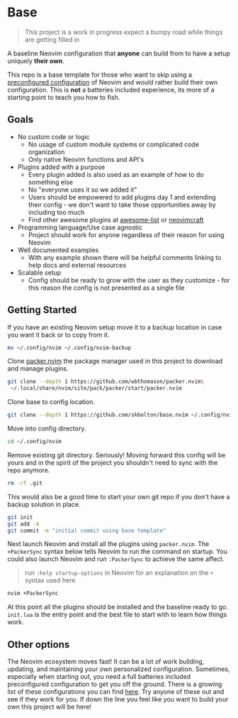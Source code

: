 # Base

> This project is a work in progress expect a bumpy road while things are getting filled in

A baseline Neovim configuration that **anyone** can build from to have a setup uniquely **their own**.

This repo is a base template for those who want to skip using a [preconfigured configuration](#other-options) of Neovim and would rather build their own configuration. This is **not** a batteries included experience, its more of a starting point to teach you how to fish.

## Goals

* No custom code or logic
  - No usage of custom module systems or complicated code organization
  - Only native Neovim functions and API's
* Plugins added with a purpose
  - Every plugin added is also used as an example of how to do something else
  - No "everyone uses it so we added it"
  - Users should be empowered to add plugins day 1 and extending their config - we don't want to take those opportunities away by including too much
  - Find other awesome plugins at [awesome-list](https://github.com/rockerBOO/awesome-neovim) or [neovimcraft](https://neovimcraft.com/)
* Programming language/Use case agnostic
  - Project should work for anyone regardless of their reason for using Neovim
* Well documented examples
  - With any example shown there will be helpful comments linking to help docs and external resources
* Scalable setup
  - Config should be ready to grow with the user as they customize - for this reason the config is not presented as a single file

## Getting Started

If you have an existing Neovim setup move it to a backup location in case you want it back or to copy from it.

```bash
mv ~/.config/nvim ~/.config/nvim-backup
```

Clone [packer.nvim](https://github.com/wbthomason/packer.nvim) the package manager used in this project to download and manage plugins.

```bash
git clone --depth 1 https://github.com/wbthomason/packer.nvim\
 ~/.local/share/nvim/site/pack/packer/start/packer.nvim
```

Clone base to config location.

```bash
git clone --depth 1 https://github.com/skbolton/base.nvim ~/.config/nvim
```

Move into config directory.

```bash
cd ~/.config/nvim
```

Remove existing git directory. Seriously! Moving forward this config will be yours and in the spirit of the project you shouldn't need to sync with the repo anymore.

```bash
rm -rf .git
```

This would also be a good time to start your own git repo if you don't have a backup solution in place.

```bash
git init
git add -A
git commit -m "initial commit using base template"
```

Next launch Neovim and install all the plugins using `packer.nvim`. The `+PackerSync` syntax below tells Neovim to run the command on startup. You could also launch Neovim and run `:PackerSync` to achieve the same affect.

> run `:help startup-options` in Neovim for an explanation on the `+` syntax used here

```bash
nvim +PackerSync
```

At this point all the plugins should be installed and the baseline ready to go. `init.lua` is the entry point and the best file to start with to learn how things work.

## Other options

The Neovim ecosystem moves fast! It can be a lot of work building, updating, and maintaining your own personalized configuration. Sometimes, especially when starting out, you need a full batteries included preconfigured configuration to get you off the ground. There is a growing list of these configurations you can find [here](https://github.com/rockerBOO/awesome-neovim#preconfigured-configuration). Try anyone of these out and see if they work for you. If down the line you feel like you want to build your own this project will be here!
